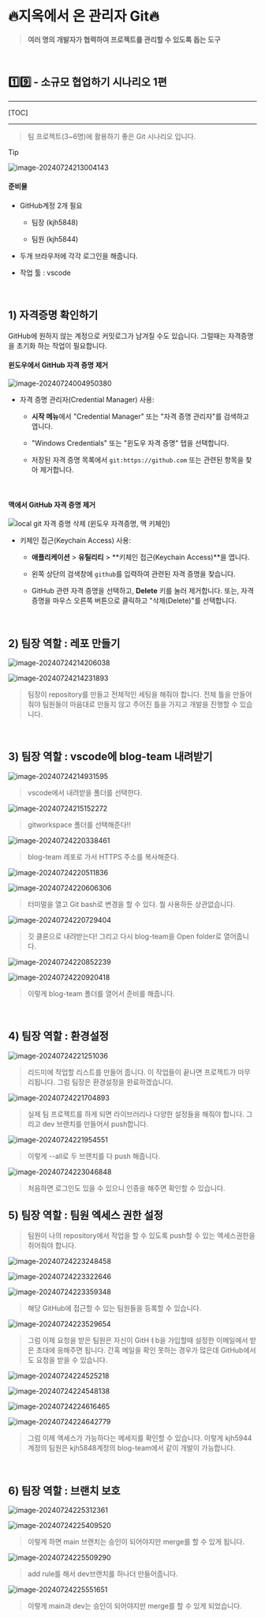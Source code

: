 # 🔥지옥에서 온 관리자 Git🔥

> **여러 명의 개발자가 협력하여 프로젝트를 관리할 수 있도록 돕는 도구**

<br>

## 1️⃣9️⃣ - 소규모 협업하기 시나리오 1편

---

[TOC]

---

> 팀 프로젝트(3~6명)에 활용하기 좋은 Git 시나리오 입니다.

> [!tip]
>
> ![image-20240724213004143](https://raw.githubusercontent.com/kjh5848/typora-image/main/image/image-20240724213004143.png)
>
> #### 준비물
>
> - GitHub계정 2개 필요
>
>   - 팀장 (kjh5848)
>
>   - 팀원 (kjh5844)
> - 두개 브라우저에 각각 로그인을 해줍니다.
> - 작업 툴 :  vscode

<br>

## 1) 자격증명 확인하기

GitHub에 원하지 않는 계정으로 커밋로그가 남겨질 수도 있습니다. 그럴때는 자격증명을 초기화 하는 작업이 필요합니다.

#### 윈도우에서 GitHub 자격 증명 제거

![image-20240724004950380](https://raw.githubusercontent.com/kjh5848/typora-image/main/image/image-20240724004950380.png)

- 자격 증명 관리자(Credential Manager) 사용:

  - **시작 메뉴**에서 "Credential Manager" 또는 "자격 증명 관리자"를 검색하고 엽니다.


  - "Windows Credentials" 또는 "윈도우 자격 증명" 탭을 선택합니다.


  - 저장된 자격 증명 목록에서 `git:https://github.com` 또는 관련된 항목을 찾아 제거합니다.

<br>

#### 맥에서 GitHub 자격 증명 제거

![local git 자격 증명 삭제 (윈도우 자격증명, 맥 키체인)](https://raw.githubusercontent.com/kjh5848/typora-image/main/image/img.png)

- 키체인 접근(Keychain Access) 사용:

  - **애플리케이션** > **유틸리티** > **키체인 접근(Keychain Access)**을 엽니다.

  - 왼쪽 상단의 검색창에 `github`를 입력하여 관련된 자격 증명을 찾습니다.

  - GitHub 관련 자격 증명을 선택하고, **Delete** 키를 눌러 제거합니다. 또는, 자격 증명을 마우스 오른쪽 버튼으로 클릭하고 "삭제(Delete)"를 선택합니다.

<br>

## 2) 팀장 역할 : 레포 만들기

![image-20240724214206038](https://raw.githubusercontent.com/kjh5848/typora-image/main/image/image-20240724214206038.png)

![image-20240724214231893](https://raw.githubusercontent.com/kjh5848/typora-image/main/image/image-20240724214231893.png)

> 팀장이 repository를 만들고 전체적인 세팅을 해줘야 합니다. 전체 틀을 만들어줘야 팀원들이 마음대로 만들지 않고 주어진 틀을 가지고 개발을 진행할 수  있습니다.

<br>

## 3) 팀장 역할 : vscode에 blog-team 내려받기

![image-20240724214931595](C:\Users\사용자\AppData\Roaming\Typora\typora-user-images\image-20240724214931595.png)

>  vscode에서 내려받을 폴더를 선택한다.

![image-20240724215152272](C:\Users\사용자\AppData\Roaming\Typora\typora-user-images\image-20240724215152272.png)

> gitworkspace 폴더를 선택해준다!!

![image-20240724220338461](https://raw.githubusercontent.com/kjh5848/typora-image/main/image/image-20240724220338461.png)

> blog-team 레포로 가서 HTTPS 주소를 복사해준다.

![image-20240724220511836](https://raw.githubusercontent.com/kjh5848/typora-image/main/image/image-20240724220511836.png)

![image-20240724220606306](https://raw.githubusercontent.com/kjh5848/typora-image/main/image/image-20240724220606306.png)

> 터미멀을 열고 Git bash로 변경을 할 수 있다. 뭘 사용하든 상관없습니다.

![image-20240724220729404](https://raw.githubusercontent.com/kjh5848/typora-image/main/image/image-20240724220729404.png)

> 깃 클론으로 내려받는다! 그리고 다시 blog-team을 Open folder로 열어줍니다.

![image-20240724220852239](https://raw.githubusercontent.com/kjh5848/typora-image/main/image/image-20240724220852239.png)

![image-20240724220920418](https://raw.githubusercontent.com/kjh5848/typora-image/main/image/image-20240724220920418.png)

> 이렇게 blog-team 폴더를 열어서 준비를 해줍니다.

<br>

## 4) 팀장 역할 : 환경설정

![image-20240724221251036](https://raw.githubusercontent.com/kjh5848/typora-image/main/image/image-20240724221251036.png)

> 리드미에 작업할 리스트를 만들어 줍니다. 이 작업들이 끝나면 프로젝트가 마무리됩니다. 그럼 팀장은 환경설정을 완료하겠습니다.

![image-20240724221704893](https://raw.githubusercontent.com/kjh5848/typora-image/main/image/image-20240724221704893.png)

> 실제 팀 프로젝트를 하게 되면 라이브러리나 다양한 설정들을 해줘야 합니다. 그리고 dev 브랜치를 만들어서 push합니다.

![image-20240724221954551](https://raw.githubusercontent.com/kjh5848/typora-image/main/image/image-20240724221954551.png)

> 이렇게 --all로 두 브랜치를 다 push 해줍니다. 

![image-20240724223046848](https://raw.githubusercontent.com/kjh5848/typora-image/main/image/image-20240724223046848.png)

> 처음하면 로그인도 있을 수 있으니 인증을 해주면 확인할 수 있습니다. 

## 5) 팀장 역할 : 팀원 엑세스 권한 설정

> 팀원이 나의 repository에서 작업을 할 수 있도록  push할 수 있는 엑세스권한을 쥐어줘야 합니다.

![image-20240724223248458](https://raw.githubusercontent.com/kjh5848/typora-image/main/image/image-20240724223248458.png)

![image-20240724223322646](https://raw.githubusercontent.com/kjh5848/typora-image/main/image/image-20240724223322646.png)

![image-20240724223359348](https://raw.githubusercontent.com/kjh5848/typora-image/main/image/image-20240724223359348.png)

> 해당 GitHub에 접근할 수 있는 팀원들을 등록할 수 있습니다.

![image-20240724223529654](https://raw.githubusercontent.com/kjh5848/typora-image/main/image/image-20240724223529654.png)

> 그럼 이제 요청을 받은 팀원은 자신이 GitHㅕb을 가입할때 설정한 이메일에서 받은 초대에 응해주면 됩니다. 간혹 메일을 확인 못하는 경우가 많은데 GitHub에서도 요청을 받을 수 있습니다.

![image-20240724224525218](https://raw.githubusercontent.com/kjh5848/typora-image/main/image/image-20240724224525218.png)

![image-20240724224548138](https://raw.githubusercontent.com/kjh5848/typora-image/main/image/image-20240724224548138.png)

![image-20240724224616465](https://raw.githubusercontent.com/kjh5848/typora-image/main/image/image-20240724224616465.png)

![image-20240724224642779](https://raw.githubusercontent.com/kjh5848/typora-image/main/image/image-20240724224642779.png)

> 그럼 이제 엑세스가 가능하다는 메세지를 확인할 수 있습니다. 이렇게 kjh5944계정의 팀원은 kjh5848계정의 blog-team에서 같이 개발이 가능합니다.

<br>

## 6) 팀장 역할 : 브랜치 보호

![image-20240724225312361](https://raw.githubusercontent.com/kjh5848/typora-image/main/image/image-20240724225312361.png)

![image-20240724225409520](https://raw.githubusercontent.com/kjh5848/typora-image/main/image/image-20240724225409520.png)

> 이렇게 하면 main 브랜치는 승인이 되어야지만 merge를 할 수 있게 됩니다. 

![image-20240724225509290](https://raw.githubusercontent.com/kjh5848/typora-image/main/image/image-20240724225509290.png)

> add rule를 해서 dev브랜치를 하나더 만들어줍니다.

![image-20240724225551651](https://raw.githubusercontent.com/kjh5848/typora-image/main/image/image-20240724225551651.png)

> 이렇게 main과 dev는 승인이 되어야지만 merge를 할 수 있게 되었습니다. 

